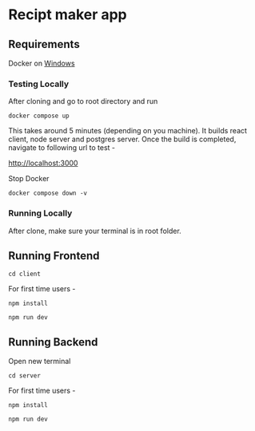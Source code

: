 # Recipt maker app

## Requirements

Docker on [Windows](https://www.docker.com/products/docker-desktop/)

### Testing Locally

After cloning and go to root directory and run

```
docker compose up
```

This takes around 5 minutes (depending on you machine). It builds react client, node server and postgres server. Once the build is completed, navigate to following url to test -

[http://localhost:3000](http://localhost:3000)

Stop Docker

```
docker compose down -v
```

### Running Locally

After clone, make sure your terminal is in root folder.

## Running Frontend

```
cd client
```

For first time users -

```
npm install
```

```
npm run dev
```

## Running Backend

Open new terminal

```
cd server
```

For first time users -

```
npm install
```

```
npm run dev
```
